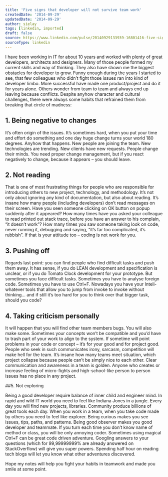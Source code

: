 ```yaml
---
title: 'Five signs that developer will not survive team work'
createdDate: '2014-09-29'
updatedDate: '2014-09-29'
author: sielay
tags: [linkedin, imported]
draft: false
source: https://www.linkedin.com/pulse/20140929133939-16801416-five-signs-that-developer-won-t-survive-team-work/
sourceType: linkedin
---
```


I have been working in IT for about 10 years and worked with plenty of great developers, architects and designers. Many of those people formed my current skills and way of thinking. They also have shown me the biggest obstacles for developer to grow. Funny enough during the years I started to see, that few colleagues who didn’t fight those issues ran into kind of developer limbo. More successful have made one product/project and do it for years alone. Others wonder from team to team and always end up leaving because conflicts. Despite anyhow character and cultural challenges, there were always some habits that refrained them from breaking that circle of madness:

## 1. Being negative to changes

It’s often origin of the issues. It’s sometimes hard, when you put your time and effort do something and one day huge change turns your world 180 degrees. Anyhow that happens. New people are joining the team. New technologies are trending. New clients have new requests. People change their minds. You need proper change management, but if you react negatively to change, because it appears – you should leave.

## 2. Not reading

That is one of most frustrating things for people who are responsible for introducing others to new project, technology, and methodology. It’s not only about ignoring any kind of documentation, but also about reading. It’s insane how many people (including developers) don’t read messages on their screen. Have you seen someone clicking on OK button on popup suddenly after it appeared? How many times have you asked your colleague to read printed out stack trace, before you have an answer to his complain, “it doesn’t work”? How many times you saw someone taking look on code, never running it, debugging and saying, “it’s far too complicated, it’s rubbish”. If that is your attitude too – coding is not work for you.

## 3. Pushing off

Regards last point: you can find people who find difficult tasks and push them away. It has sense, if you do LEAN development and specification is unclear, or if you do Tomato Clock development for your prototype. But sometimes you face difficult tasks. Sometimes you have to analyse foreign code. Sometimes you have to use Ctrl+F. Nowadays you have your Inteli-whatever tools that allow you to jump from invoke to invoke without thinking… and if still it’s too hard for you to think over that bigger task, should you code?

## 4. Taking criticism personally

It will happen that you will find other team members bugs. You will also make some. Sometimes your concepts won’t be compatible and you’d have to trash part of your work to align to the system. If sometime will point problems in your code or concept – it’s for your good and for project good. People who seek in such communicates irony, sarcasm, competition will make hell for the team. It’s insane how many teams meet situation, which project collapse because people can’t be simply nice to each other. Clear communication and awareness in a team is golden. Anyone who creates or increase feeling of micro-fights and high-school-like person to person issues has no place in any project.

##5. Not exploring

Being a good developer require balance of inner child and engineer mind. In rapid and wild IT world you need to feel like Indiana Jones in a jungle. Every day you will find new projects, libraries. Community produce billions of great tools each day. When you work in a team, when you take code made by others you need to feel like explorer. Being curious makes you see issues, tips, paths, and patterns. Being good observer makes you good developer and teammate. If you turn each time you don’t know name of method or class, you will be only annoying coder. Sometimes using magical Ctrl+F can be great code driven adventure. Googling answers to your questions (which for 99,99999999% are already answered on StackOverflow) will give you super powers. Spending half hour on reading tech blogs will let you know what other adventures discovered.

Hope my notes will help you fight your habits in teamwork and made you smile at some point.


